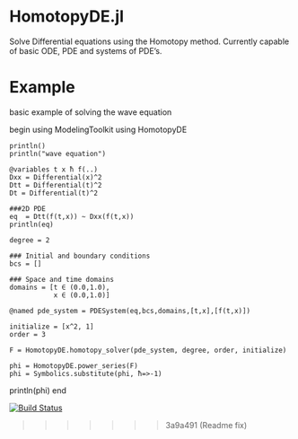 # HomotopyDE.jl
Solve Differential equations using the Homotopy method.
Currently capable of basic ODE, PDE and systems of PDE’s. 

# Example
basic example of solving the wave equation

begin
using ModelingToolkit
using HomotopyDE

    println()
    println("wave equation")

    @variables t x ħ f(..)
    Dxx = Differential(x)^2
    Dtt = Differential(t)^2
    Dt = Differential(t)^2

    ###2D PDE
    eq  = Dtt(f(t,x)) ~ Dxx(f(t,x))
    println(eq)

    degree = 2

    ### Initial and boundary conditions
    bcs = []
    
    ### Space and time domains
    domains = [t ∈ (0.0,1.0),
               x ∈ (0.0,1.0)]

    @named pde_system = PDESystem(eq,bcs,domains,[t,x],[f(t,x)])

    initialize = [x^2, 1]
    order = 3

    F = HomotopyDE.homotopy_solver(pde_system, degree, order, initialize)
   
    phi = HomotopyDE.power_series(F)
    phi = Symbolics.substitute(phi, ħ=>-1)

println(phi)
end

[![Build Status](https://github.com/bombadil224/HomotopyDE.jl/actions/workflows/CI.yml/badge.svg?branch=main)](https://github.com/bombadil224/HomotopyDE.jl/actions/workflows/CI.yml?query=branch%3Amain)
>>>>>>> 3a9a491 (Readme fix)
